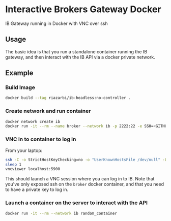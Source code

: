 # Interactive Brokers Gateway Docker

IB Gateway running in Docker with VNC over ssh


## Usage

The basic idea is that you run a standalone container running the IB gateway, and then interact with the IB API via a docker private network. 

## Example

### Build Image

```bash
docker build --tag riazarbi/ib-headless:no-controller .
```

### Create network and run container

```bash
docker network create ib
docker run -it --rm --name broker --network ib -p 2222:22 -e SSH=<GITHUB_HANDLE> riazarbi/ib-headless:no-controller
```

### VNC in to container to log in

From your laptop: 

```bash
ssh -C -o StrictHostKeyChecking=no -o "UserKnownHostsFile /dev/null" -L 5900:localhost:5900 root@server -p 2222 &
sleep 1
vncviewer localhost:5900
```

This should launch a VNC session where you can log in to IB. Note that you've only exposed ssh on the `broker` docker container, and that you need to have a private key to log in. 

### Launch a container on the server to interact with the API

```bash
docker run -it --rm --network ib random_container
```


